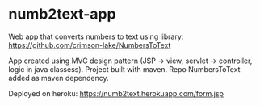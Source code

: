 # numb2text-app
Web app that converts numbers to text using library: https://github.com/crimson-lake/NumbersToText 

App created using MVC design pattern (JSP -> view, servlet -> controller, logic in java classess). 
Project built with maven. Repo NumbersToText added as maven dependency.

Deployed on heroku: https://numb2text.herokuapp.com/form.jsp
